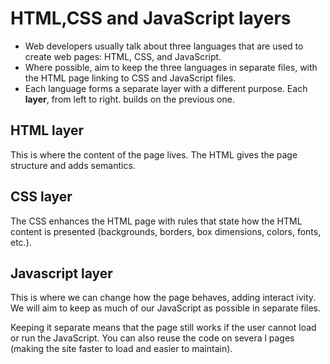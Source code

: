 # HTML,CSS and JavaScript layers 

* Web developers usually talk about three languages that are used to create web pages: HTML, CSS, and JavaScript.
* Where possible, aim to keep the three languages in separate files, with the HTML page linking to CSS and JavaScript files.
* Each language forms a separate layer with a different purpose. Each **layer**, from left to right. builds on the previous one.

## HTML layer

This is where the content of the page lives. The HTML gives the page structure and adds semantics.

## CSS layer

The CSS enhances the HTML page with rules that state how the HTML content is presented (backgrounds, borders, box dimensions, colors, fonts, etc.).

## Javascript layer

This is where we can change how the page behaves, adding interact ivity. We will aim to keep as much of our JavaScript as possible in separate files.

Keeping it separate means that the page still works if the user cannot load or run the JavaScript. 
You can also reuse the code on severa l pages (making the site faster to load and easier to maintain).


